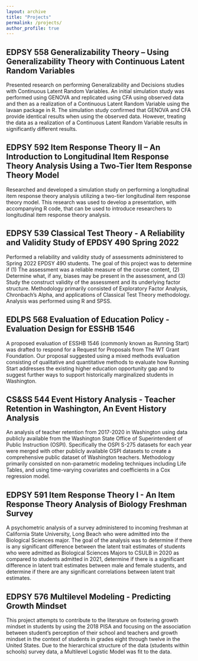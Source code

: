 ```yaml
---
layout: archive
title: "Projects"
permalink: /projects/
author_profile: true
---
```


## EDPSY 558 Generalizability Theory – Using Generalizability Theory with Continuous Latent Random Variables
Presented research on performing Generalizability and Decisions studies with Continuous Latent Random Variables. An initial simulation study was performed using GENOVA and replicated using CFA using observed data and then as a realization of a Continuous Latent Random Variable using the lavaan package in R. The simulation study confirmed that GENOVA and CFA provide identical results when using the observed data. However, treating the data as a realization of a Continuous Latent Random Variable results in significantly different results.


## EDPSY 592 Item Response Theory II – An Introduction to Longitudinal Item Response Theory Analysis Using a Two-Tier Item Response Theory Model
Researched and developed a simulation study on performing a longitudinal item response theory analysis utilizing a two-tier longitudinal item response theory model. This research was used to develop a presentation, with accompanying R code, that can be used to introduce researchers to longitudinal item response theory analysis.


## EDPSY 539 Classical Test Theory - A Reliability and Validity Study of EPDSY 490 Spring 2022

Performed a reliability and validity study of assessments administered to Spring 2022 EPDSY 490 students. The goal of this project was to determine if (1) The assessment was a reliable measure of the course content, (2) Determine what, if any, biases may be present in the assessment, and (3) Study the construct validity of the assessment and its underlying factor structure. Methodology primarily consisted of Exploratory Factor Analysis, Chronbach’s Alpha, and applications of Classical Test Theory methodology. Analysis was performed using R and SPSS.

## EDLPS 568 Evaluation of Education Policy - Evaluation Design for ESSHB 1546

A proposed evaluation of ESSHB 1546 (commonly known as Running Start) was drafted to respond for a Request for Proposals from The WT Grant Foundation. Our proposal suggested using a mixed methods evaluation consisting of qualitative and quantitative methods to evaluate how Running Start addresses the existing higher education opportunity gap and to suggest further ways to support historically marginalized students in Washington.


## CS&SS 544 Event History Analysis - Teacher Retention in Washington, An Event History Analysis

An analysis of teacher retention from 2017-2020 in Washington using data publicly available from the Washington State Office of Superintendent of Public Instruction (OSPI). Specifically the OSPI S-275 datasets for each year were merged with other publicly available OSPI datasets to create a comprehensive public dataset of Washington teachers. Methodology primarily consisted on non-parametric modeling techniques including Life Tables, and using time-varying covariates and coefficients in a Cox regression model.

## EDPSY 591 Item Response Theory I - An Item Response Theory Analysis of Biology Freshman Survey

A psychometric analysis of a survey administered to incoming freshman at California State University, Long Beach who were admitted into the Biological Sciences major. The goal of the analysis was to determine if there is any significant difference between the latent trait estimates of students who were admitted as Biological Sciences Majors to CSULB in 2020 as compared to students admitted in 2021, determine if there is a significant difference in latent trait estimates between male and female students, and determine if there are any significant correlations between latent trait estimates.

## EDPSY 576 Multilevel Modeling - Predicting Growth Mindset

This project attempts to contribute to the literature on fostering growth mindset in students by using the 2018 PISA and focusing on the association between student’s perception of their school and teachers and growth mindset in the context of students in grades eight through twelve in the United States. Due to the hierarchical structure of the data (students within schools) survey data, a Multilevel Logistic Model was fit to the data.